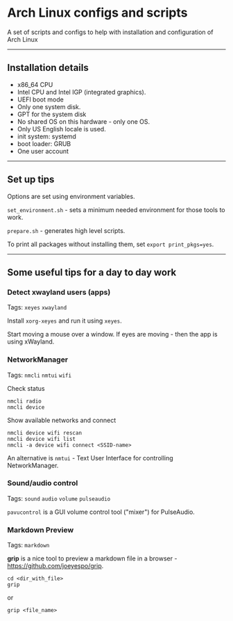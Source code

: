 # Arch Linux configs and scripts

A set of scripts and configs to help with installation and configuration of Arch Linux

---
## Installation details

- x86_64 CPU
- Intel CPU and Intel IGP (integrated graphics).
- UEFI boot mode
- Only one system disk.
- GPT for the system disk
- No shared OS on this hardware - only one OS.
- Only US English locale is used.
- init system: systemd
- boot loader: GRUB
- One user account

---
## Set up tips

Options are set using environment variables.

`set_environment.sh` - sets a minimum needed environment for those tools to work.

`prepare.sh` - generates high level scripts.

To print all packages without installing them, set `export print_pkgs=yes`.

---
## Some useful tips for a day to day work

### Detect xwayland users (apps)

Tags: `xeyes` `xwayland`

Install `xorg-xeyes` and run it using `xeyes`.

Start moving a mouse over a window. If eyes are moving - then the app is using xWayland.


### NetworkManager

Tags: `nmcli` `nmtui` `wifi`

Check status

    nmcli radio
    nmcli device

Show available networks and connect

    nmcli device wifi rescan
    nmcli device wifi list
    nmcli -a device wifi connect <SSID-name>

An alternative is `nmtui` - Text User Interface for controlling NetworkManager.

### Sound/audio control

Tags: `sound` `audio` `volume` `pulseaudio`

`pavucontrol` is a GUI volume control tool ("mixer") for PulseAudio.

### Markdown Preview

Tags: `markdown`

**grip** is a nice tool to preview a markdown file in a browser - 
https://github.com/joeyespo/grip.

    cd <dir_with_file>
    grip

or 

    grip <file_name>


